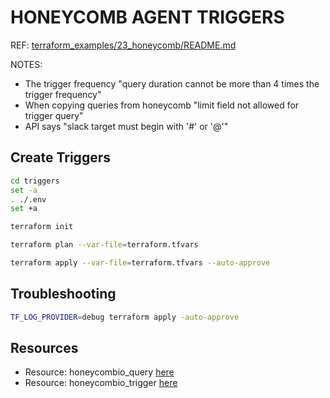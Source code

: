 # HONEYCOMB AGENT TRIGGERS

REF: [terraform_examples/23_honeycomb/README.md](https://github.com/chrisguest75/terraform_examples/blob/master/23_honeycomb/README.md)  

NOTES:

* The trigger frequency "query duration cannot be more than 4 times the trigger frequency"
* When copying queries from honeycomb "limit field not allowed for trigger query"
* API says "slack target must begin with '#' or '@'"

## Create Triggers

```sh
cd triggers
set -a
. ./.env
set +a

terraform init

terraform plan --var-file=terraform.tfvars

terraform apply --var-file=terraform.tfvars --auto-approve 
```

## Troubleshooting

```sh
TF_LOG_PROVIDER=debug terraform apply -auto-approve
```

## Resources

* Resource: honeycombio_query [here](https://registry.terraform.io/providers/honeycombio/honeycombio/latest/docs/resources/query)  
* Resource: honeycombio_trigger [here](https://registry.terraform.io/providers/honeycombio/honeycombio/latest/docs/resources/trigger)  
